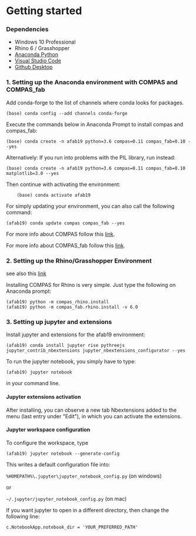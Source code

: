 # Getting started

### Dependencies

* Windows 10 Professional
* Rhino 6 / Grasshopper
* [Anaconda Python](https://www.anaconda.com/distribution/?gclid=CjwKCAjwo9rtBRAdEiwA_WXcFoyH8v3m-gVC55J6YzR0HpgB8R-PwM-FClIIR1bIPYZXsBtbPRfJ8xoC6HsQAvD_BwE)
* [Visual Studio Code](https://code.visualstudio.com/)
* [Github Desktop](https://desktop.github.com/)

### 1. Setting up the Anaconda environment with COMPAS and COMPAS_fab

Add conda-forge to the list of channels where conda looks for packages.

	(base) conda config --add channels conda-forge

Execute the commands below in Anaconda Prompt to install compas and compas_fab:

	(base) conda create -n afab19 python=3.6 compas=0.11 compas_fab=0.10 --yes
    
Alternatively: If you run into problems with the PIL library, run instead:

	(base) conda create -n afab19 python=3.6 compas=0.11 compas_fab=0.10 matplotlib=3.0 --yes

Then continue with activating the environment:

    	(base) conda activate afab19
	
For simply updating your environment, you can also call the following command:
	
	(afab19) conda update compas compas_fab --yes
    
For more info about COMPAS follow this [link](https://compas-dev.github.io/).

For more info about COMPAS_fab follow this [link](https://gramaziokohler.github.io/compas_fab/latest/).

### 2. Setting up the Rhino/Grasshopper Environment

see also this [link](https://compas-dev.github.io/main/gettingstarted/cad/rhino.html)

Installing COMPAS for Rhino is very simple. Just type the following on Anaconda prompt:
    
    (afab19) python -m compas_rhino.install
    (afab19) python -m compas_fab.rhino.install -v 6.0

### 3. Setting up jupyter and extensions

Install jupyter and extensions for the afab19 environment:

    (afab19) conda install jupyter rise pythreejs jupyter_contrib_nbextensions jupyter_nbextensions_configurator --yes

To run the jupyter notebook, you simply have to type:

    (afab19) jupyter notebook

in your command line.

#### Jupyter extensions activation

After installing, you can observe a new tab Nbextensions added to the menu (last entry under "Edit"), in which you can activate the extensions.

#### Jupyter workspace configuration

To configure the workspace, type

    (afab19) jupyter notebook --generate-config

This writes a default configuration file into:

`%HOMEPATH%\.jupyter\jupyter_notebook_config.py` (on windows)

or

`~/.jupyter/jupyter_notebook_config.py` (on mac)

If you want jupyter to open in a different directory, then change the following line:

    c.NotebookApp.notebook_dir = 'YOUR_PREFERRED_PATH'



	
    






